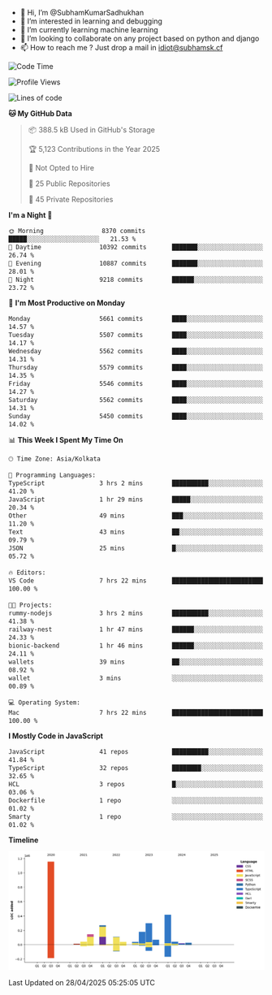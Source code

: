 - 👋 Hi, I’m @SubhamKumarSadhukhan
- 👀 I’m interested in learning and debugging
- 🌱 I’m currently learning machine learning
- 💞️ I’m looking to collaborate on any project based on python and django
- 📫 How to reach me ?
      Just drop a mail in idiot@subhamsk.cf

<!---
SubhamKumarSadhukhan/SubhamKumarSadhukhan is a ✨ special ✨ repository because its `README.md` (this file) appears on your GitHub profile.
You can click the Preview link to take a look at your changes.
--->


<!--START_SECTION:waka-->
![Code Time](http://img.shields.io/badge/Code%20Time-2%2C842%20hrs%205%20mins-blue)

![Profile Views](http://img.shields.io/badge/Profile%20Views-1-blue)

![Lines of code](https://img.shields.io/badge/From%20Hello%20World%20I%27ve%20Written-2.9%20million%20lines%20of%20code-blue)

**🐱 My GitHub Data** 

> 📦 388.5 kB Used in GitHub's Storage 
 > 
> 🏆 5,123 Contributions in the Year 2025
 > 
> 🚫 Not Opted to Hire
 > 
> 📜 25 Public Repositories 
 > 
> 🔑 45 Private Repositories 
 > 
**I'm a Night 🦉** 

```text
🌞 Morning                8370 commits        █████░░░░░░░░░░░░░░░░░░░░   21.53 % 
🌆 Daytime                10392 commits       ███████░░░░░░░░░░░░░░░░░░   26.74 % 
🌃 Evening                10887 commits       ███████░░░░░░░░░░░░░░░░░░   28.01 % 
🌙 Night                  9218 commits        ██████░░░░░░░░░░░░░░░░░░░   23.72 % 
```
📅 **I'm Most Productive on Monday** 

```text
Monday                   5661 commits        ████░░░░░░░░░░░░░░░░░░░░░   14.57 % 
Tuesday                  5507 commits        ████░░░░░░░░░░░░░░░░░░░░░   14.17 % 
Wednesday                5562 commits        ████░░░░░░░░░░░░░░░░░░░░░   14.31 % 
Thursday                 5579 commits        ████░░░░░░░░░░░░░░░░░░░░░   14.35 % 
Friday                   5546 commits        ████░░░░░░░░░░░░░░░░░░░░░   14.27 % 
Saturday                 5562 commits        ████░░░░░░░░░░░░░░░░░░░░░   14.31 % 
Sunday                   5450 commits        ████░░░░░░░░░░░░░░░░░░░░░   14.02 % 
```


📊 **This Week I Spent My Time On** 

```text
🕑︎ Time Zone: Asia/Kolkata

💬 Programming Languages: 
TypeScript               3 hrs 2 mins        ██████████░░░░░░░░░░░░░░░   41.20 % 
JavaScript               1 hr 29 mins        █████░░░░░░░░░░░░░░░░░░░░   20.34 % 
Other                    49 mins             ███░░░░░░░░░░░░░░░░░░░░░░   11.20 % 
Text                     43 mins             ██░░░░░░░░░░░░░░░░░░░░░░░   09.79 % 
JSON                     25 mins             █░░░░░░░░░░░░░░░░░░░░░░░░   05.72 % 

🔥 Editors: 
VS Code                  7 hrs 22 mins       █████████████████████████   100.00 % 

🐱‍💻 Projects: 
rummy-nodejs             3 hrs 2 mins        ██████████░░░░░░░░░░░░░░░   41.38 % 
railway-nest             1 hr 47 mins        ██████░░░░░░░░░░░░░░░░░░░   24.33 % 
bionic-backend           1 hr 46 mins        ██████░░░░░░░░░░░░░░░░░░░   24.11 % 
wallets                  39 mins             ██░░░░░░░░░░░░░░░░░░░░░░░   08.92 % 
wallet                   3 mins              ░░░░░░░░░░░░░░░░░░░░░░░░░   00.89 % 

💻 Operating System: 
Mac                      7 hrs 22 mins       █████████████████████████   100.00 % 
```

**I Mostly Code in JavaScript** 

```text
JavaScript               41 repos            ██████████░░░░░░░░░░░░░░░   41.84 % 
TypeScript               32 repos            ████████░░░░░░░░░░░░░░░░░   32.65 % 
HCL                      3 repos             █░░░░░░░░░░░░░░░░░░░░░░░░   03.06 % 
Dockerfile               1 repo              ░░░░░░░░░░░░░░░░░░░░░░░░░   01.02 % 
Smarty                   1 repo              ░░░░░░░░░░░░░░░░░░░░░░░░░   01.02 % 
```



**Timeline**

![Lines of Code chart](https://raw.githubusercontent.com/SubhamKumarSadhukhan/SubhamKumarSadhukhan/main/assets/bar_graph.png)


 Last Updated on 28/04/2025 05:25:05 UTC
<!--END_SECTION:waka-->
